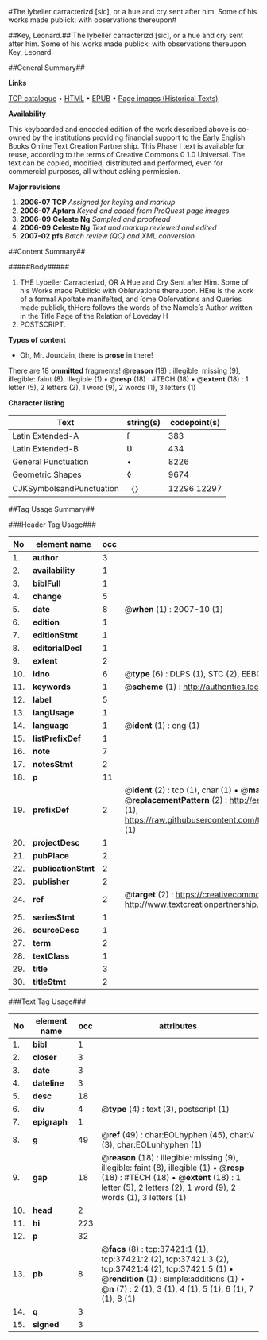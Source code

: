 #The lybeller carracterizd [sic], or a hue and cry sent after him. Some of his works made publick: with observations thereupon#

##Key, Leonard.##
The lybeller carracterizd [sic], or a hue and cry sent after him. Some of his works made publick: with observations thereupon
Key, Leonard.

##General Summary##

**Links**

[TCP catalogue](http://www.ota.ox.ac.uk/tcp/)  • 
[HTML](http://tei.it.ox.ac.uk/tcp/Texts-HTML/free/A47/A47314.html)  • 
[EPUB](http://tei.it.ox.ac.uk/tcp/Texts-EPUB/free/A47/A47314.epub) • 
[Page images (Historical Texts)](https://data.historicaltexts.jisc.ac.uk/view?pubId=eebo-99832946e&pageId=eebo-99832946e-37421-1)

**Availability**

This keyboarded and encoded edition of the
	       work described above is co-owned by the institutions
	       providing financial support to the Early English Books
	       Online Text Creation Partnership. This Phase I text is
	       available for reuse, according to the terms of Creative
	       Commons 0 1.0 Universal. The text can be copied,
	       modified, distributed and performed, even for
	       commercial purposes, all without asking permission.

**Major revisions**

1. __2006-07__ __TCP__ *Assigned for keying and markup*
1. __2006-07__ __Aptara__ *Keyed and coded from ProQuest page images*
1. __2006-09__ __Celeste Ng__ *Sampled and proofread*
1. __2006-09__ __Celeste Ng__ *Text and markup reviewed and edited*
1. __2007-02__ __pfs__ *Batch review (QC) and XML conversion*

##Content Summary##

#####Body#####

1. THE
Lybeller Carracterizd,
OR A
Hue and Cry
Sent after Him. Some of his Works made
Publick: with Obſervations thereupon.
HEre is the work of a formal Apoſtate manifeſted, and ſome Obſervations
and Queries made publick, thHere follows the words of the Nameleſs Author written in the Title
Page of the Relation of Loveday H
1. POSTSCRIPT.

**Types of content**

  * Oh, Mr. Jourdain, there is **prose** in there!

There are 18 **ommitted** fragments! 
 @__reason__ (18) : illegible: missing (9), illegible: faint (8), illegible (1)  •  @__resp__ (18) : #TECH (18)  •  @__extent__ (18) : 1 letter (5), 2 letters (2), 1 word (9), 2 words (1), 3 letters (1)

**Character listing**


|Text|string(s)|codepoint(s)|
|---|---|---|
|Latin Extended-A|ſ|383|
|Latin Extended-B|Ʋ|434|
|General Punctuation|•|8226|
|Geometric Shapes|◊|9674|
|CJKSymbolsandPunctuation|〈〉|12296 12297|

##Tag Usage Summary##

###Header Tag Usage###

|No|element name|occ|attributes|
|---|---|---|---|
|1.|__author__|3||
|2.|__availability__|1||
|3.|__biblFull__|1||
|4.|__change__|5||
|5.|__date__|8| @__when__ (1) : 2007-10 (1)|
|6.|__edition__|1||
|7.|__editionStmt__|1||
|8.|__editorialDecl__|1||
|9.|__extent__|2||
|10.|__idno__|6| @__type__ (6) : DLPS (1), STC (2), EEBO-CITATION (1), PROQUEST (1), VID (1)|
|11.|__keywords__|1| @__scheme__ (1) : http://authorities.loc.gov/ (1)|
|12.|__label__|5||
|13.|__langUsage__|1||
|14.|__language__|1| @__ident__ (1) : eng (1)|
|15.|__listPrefixDef__|1||
|16.|__note__|7||
|17.|__notesStmt__|2||
|18.|__p__|11||
|19.|__prefixDef__|2| @__ident__ (2) : tcp (1), char (1)  •  @__matchPattern__ (2) : ([0-9\-]+):([0-9IVX]+) (1), (.+) (1)  •  @__replacementPattern__ (2) : http://eebo.chadwyck.com/downloadtiff?vid=$1&page=$2 (1), https://raw.githubusercontent.com/textcreationpartnership/Texts/master/tcpchars.xml#$1 (1)|
|20.|__projectDesc__|1||
|21.|__pubPlace__|2||
|22.|__publicationStmt__|2||
|23.|__publisher__|2||
|24.|__ref__|2| @__target__ (2) : https://creativecommons.org/publicdomain/zero/1.0/ (1), http://www.textcreationpartnership.org/docs/. (1)|
|25.|__seriesStmt__|1||
|26.|__sourceDesc__|1||
|27.|__term__|2||
|28.|__textClass__|1||
|29.|__title__|3||
|30.|__titleStmt__|2||


###Text Tag Usage###

|No|element name|occ|attributes|
|---|---|---|---|
|1.|__bibl__|1||
|2.|__closer__|3||
|3.|__date__|3||
|4.|__dateline__|3||
|5.|__desc__|18||
|6.|__div__|4| @__type__ (4) : text (3), postscript (1)|
|7.|__epigraph__|1||
|8.|__g__|49| @__ref__ (49) : char:EOLhyphen (45), char:V (3), char:EOLunhyphen (1)|
|9.|__gap__|18| @__reason__ (18) : illegible: missing (9), illegible: faint (8), illegible (1)  •  @__resp__ (18) : #TECH (18)  •  @__extent__ (18) : 1 letter (5), 2 letters (2), 1 word (9), 2 words (1), 3 letters (1)|
|10.|__head__|2||
|11.|__hi__|223||
|12.|__p__|32||
|13.|__pb__|8| @__facs__ (8) : tcp:37421:1 (1), tcp:37421:2 (2), tcp:37421:3 (2), tcp:37421:4 (2), tcp:37421:5 (1)  •  @__rendition__ (1) : simple:additions (1)  •  @__n__ (7) : 2 (1), 3 (1), 4 (1), 5 (1), 6 (1), 7 (1), 8 (1)|
|14.|__q__|3||
|15.|__signed__|3||
